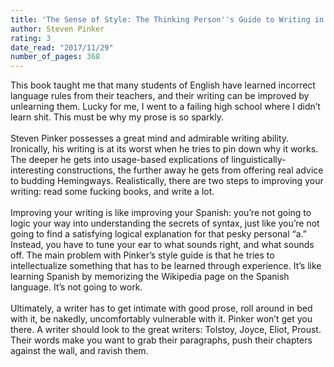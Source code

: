 ```yaml
---
title: 'The Sense of Style: The Thinking Person''s Guide to Writing in the 21st Century'
author: Steven Pinker
rating: 3
date_read: "2017/11/29"
number_of_pages: 368
---
```


This book taught me that many students of English have learned incorrect language rules from their teachers, and their writing can be improved by unlearning them. Lucky for me, I went to a failing high school where I didn’t learn shit. This must be why my prose is so sparkly. <br/><br/>Steven Pinker possesses a great mind and admirable writing ability. Ironically, his writing is at its worst when he tries to pin down why it works. The deeper he gets into usage-based explications of linguistically-interesting constructions, the further away he gets from offering real advice to budding Hemingways. Realistically, there are two steps to improving your writing: read some fucking books, and write a lot. <br/><br/>Improving your writing is like improving your Spanish: you’re not going to logic your way into understanding the secrets of syntax, just like you’re not going to find a satisfying logical explanation for that pesky personal “a.” Instead, you have to tune your ear to what sounds right, and what sounds off. The main problem with Pinker’s style guide is that he tries to intellectualize something that has to be learned through experience. It’s like learning Spanish by memorizing the Wikipedia page on the Spanish language. It’s not going to work. <br/><br/>Ultimately, a writer has to get intimate with good prose, roll around in bed with it, be nakedly, uncomfortably vulnerable with it. Pinker won’t get you there. A writer should look to the great writers: Tolstoy, Joyce, Eliot, Proust. Their words make you want to grab their paragraphs, push their chapters against the wall, and ravish them.